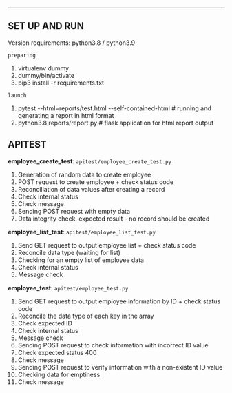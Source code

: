 ------------
## SET UP AND RUN
Version requirements: python3.8 / python3.9

`preparing`
1. virtualenv dummy
2. dummy/bin/activate
3. pip3 install -r requirements.txt

`launch`
1. pytest --html=reports/test.html --self-contained-html  # running and generating a report in html format
2. python3.8 reports/report.py # flask application for html report output



## APITEST

**employee_create_test**:
`apitest/employee_create_test.py`  
1. Generation of random data to create employee
2. POST request to create employee + check status code
3. Reconciliation of data values after creating a record
4. Check internal status
5. Check message 
6. Sending POST request with empty data
7. Data integrity check, expected result - no record should be created


**employee_list_test**:
`apitest/employee_list_test.py`  
1. Send GET request to output employee list + check status code
2. Reconcile data type (waiting for list)
3. Checking for an empty list of employee data
4. Check internal status 
5. Message check


**employee_test**:
`apitest/employee_test.py`  
1. Send GET request to output employee information by ID + check status code
2. Reconcile the data type of each key in the array
3. Check expected ID 
4. Check internal status 
5. Message check
6. Sending POST request to check information with incorrect ID value 
7. Check expected status 400 
8. Check message
9. Sending POST request to verify information with a non-existent ID value 
10. Checking data for emptiness
11. Check message